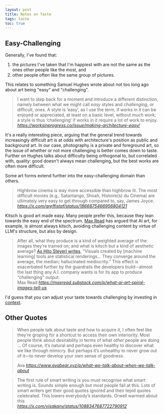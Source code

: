 ```yaml
---
layout: post
title: Notes on Taste
tags: taste
toc: true
---
```


## Easy-Challenging

Generally, I've found that: 
1. the pictures I've taken that I'm happiest with are not the same as the ones other people like the most, and
2. other people often like the same group of pictures.

This relates to something Samuel Hughes wrote about not too long ago about art being "easy" and "challenging".

<blockquote class="quoteback" darkmode="" data-title="Making%20architecture%20easy%20-%20Works%20in%20Progress" data-author="" cite="https://worksinprogress.co/issue/making-architecture-easy/">
  I want to step back for a moment and introduce a different distinction, namely between what we might call <em>easy </em>styles and <em>challenging</em>, or difficult, ones. A style is ‘easy’, as I use the term, if works in it can be enjoyed or appreciated, at least on a basic level, without much work; a style is thus ‘challenging’ if works in it require a lot of work to enjoy.
  <footer> <cite><a href="https://worksinprogress.co/issue/making-architecture-easy/">https://worksinprogress.co/issue/making-architecture-easy/</a></cite></footer>
</blockquote>
<script note="" src="https://cdn.jsdelivr.net/gh/Blogger-Peer-Review/quotebacks@1/quoteback.js"></script>

It's a really interesting piece, arguing that the general trend towards increasingly difficult art is at odds with architecture's position as public and background art. In our case, photography is a private and foreground art, so the issue of whether or not more challenging is better comes down to taste. Further on Hughes talks about difficulty being orthogonal to, but correlated with, quality: good doesn't always mean challenging, but the best works are often more difficult.

Some art forms extend further into the easy-challenging domain than others. 

<blockquote class="quoteback" darkmode="" data-title="(1)%20Nick%20on%20X%3A%20%22%40questionableway%20Highbrow%20cinema%20is%20way%20more%20accessible%20than%20highbrow%20lit.%20The%20most%20difficult%20movies%20(e.g.%2C%20Satantango%2C%20Shoah%2C%20Histoire(s)%20du%20Cinema)%20are%20ultimately%20very%20easy%20to%20get%20through%20compared%20to%2C%20say%2C%20James%20Joyce.%22%20%2F%20X" data-author="" cite="https://x.com/greffistaf/status/1866875466956804121">
  Highbrow cinema is way more accessible than highbrow lit. The most difficult movies (e.g., Satantango, Shoah, Histoire(s) du Cinema) are ultimately very easy to get through compared to, say, James Joyce.
  <footer> <cite><a href="https://x.com/greffistaf/status/1866875466956804121">https://x.com/greffistaf/status/1866875466956804121</a></cite></footer>
</blockquote>
<script note="" src="https://cdn.jsdelivr.net/gh/Blogger-Peer-Review/quotebacks@1/quoteback.js"></script>

Kitsch is good art made easy. Many people prefer this, because they lean towards the easy end of the spectrum. [Max Read](https://maxread.substack.com/) has argued that AI art, for example, is almost always kitsch, avoiding challenging content by virtue of LLM's structure, but also by design.


<blockquote class="quoteback" darkmode="" data-title="What%20A.I.%20art%20spiral%20images%20tell%20us%20about%20A.I.%20(and%20art)" data-author="Max Read" cite="https://maxread.substack.com/p/what-ai-art-spiral-images-tell-us">
  After all, what they produce is a kind of weighted average of the images they’re trained on; and what is kitsch but a kind of aesthetic average? <a href="https://newleftreview.org/issues/ii140/articles/hito-steyerl-mean-images" rel="noopener" target="_blank">As Hito Steyerl writes</a>, “Visuals created by [machine learning] tools are statistical renderings… They converge around the average, the median; hallucinated mediocrity.” This effect is exacerbated further by the guardrails the developers build--almost the last thing any A.I. company wants is for its app to produce “challenging” output.
  <footer>Max Read<cite> <a href="https://maxread.substack.com/p/what-ai-art-spiral-images-tell-us">https://maxread.substack.com/p/what-ai-art-spiral-images-tell-us</a></cite></footer>
</blockquote><script note="" src="https://cdn.jsdelivr.net/gh/Blogger-Peer-Review/quotebacks@1/quoteback.js"></script>

I'd guess that you can adjust your taste towards challenging by investing in [context](/notes/context).

## Other Quotes
<blockquote class="quoteback" darkmode="" data-title="what%20we%20talk%20about%20when%20we%20talk%20about%20taste" data-author="Ava" cite="https://www.avabear.xyz/p/what-we-talk-about-when-we-talk-about">
<p>When people talk about taste and how to acquire it, I often feel like they’re groping for a shortcut to access their own interiority. Most people think about desirability in terms of what <em>other</em> people are doing ... Of course, it’s natural and perhaps even healthy to discover what we like through mimicry. But perhaps it’s unhealthy to never grow out of it—to never develop your own sense of goodness.</p>
<footer>Ava <cite><a href="https://www.avabear.xyz/p/what-we-talk-about-when-we-talk-about">https://www.avabear.xyz/p/what-we-talk-about-when-we-talk-about</a></cite></footer>
</blockquote>
<script note="" src="https://cdn.jsdelivr.net/gh/Blogger-Peer-Review/quotebacks@1/quoteback.js"></script>


<blockquote class="quoteback" darkmode="" data-title="(1)%20Visakan%20Veerasamy%20on%20X%3A%20%22The%20first%20rule%20of%20smart%20writing%20is%20you%20must%20recognise%20what%20smart%20writing%20is.%20Sounds%20simple%20enough%20but%20most%20people%20fail%20at%20this.%20Lots%20of%20smart%20writers%20get%20their%20good%20quotes%20ignored%20and%20their%20tepid%20quotes%20celebrated.%20This%20lowers%20everybody%E2%80%99s%20standards.%20Orwell%20warmed%20about%20this%22%20%2F%20X" data-author="" cite="https://x.com/visakanv/status/1088347687722790912">
The first rule of smart writing is you must recognise what smart writing is. Sounds simple enough but most people fail at this. Lots of smart writers get their good quotes ignored and their tepid quotes celebrated. This lowers everybody’s standards. Orwell warmed about this
<footer> <cite><a href="https://x.com/visakanv/status/1088347687722790912">https://x.com/visakanv/status/1088347687722790912</a></cite></footer>
</blockquote>
<script note="" src="https://cdn.jsdelivr.net/gh/Blogger-Peer-Review/quotebacks@1/quoteback.js"></script>